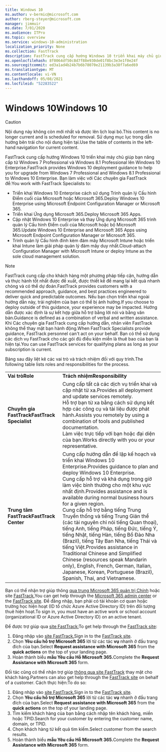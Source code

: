 ```yaml
---
title: Windows 10
ms.author: v-bermic@microsoft.com
author: rberg-steyer@microsoft.com
manager: jimmuir
ms.date: 7/01/2020
ms.audience: ITPro
ms.topic: overview
ms.service: windows-10-administration
localization_priority: None
ms.collection: FastTrack
description: FastTrack cung cấp hướng Windows 10 triển khai máy chủ giúp bạn nâng cấp từ Windows 7 Professional và Windows 8.1 Professional lên Windows 10 Enterprise.
ms.openlocfilehash: 8f0064df50c8d7f88e930de01f8bc3e3e1f0e24f
ms.sourcegitcommit: ed3a1ad4b24b7b6b78070e21139b3a38f7a6ed69
ms.translationtype: MT
ms.contentlocale: vi-VN
ms.lasthandoff: 05/08/2021
ms.locfileid: "52283522"
---
```

# <a name="windows-10"></a><span data-ttu-id="f0156-103">Windows 10</span><span class="sxs-lookup"><span data-stu-id="f0156-103">Windows 10</span></span>

> [!CAUTION]
> <span data-ttu-id="f0156-104">Nội dung này không còn mới nhất và được lên lịch loại bỏ.</span><span class="sxs-lookup"><span data-stu-id="f0156-104">This content is no longer current and is scheduled for removal.</span></span> <span data-ttu-id="f0156-105">Sử dụng mục lục trong dẫn hướng bên trái cho nội dung hiện tại.</span><span class="sxs-lookup"><span data-stu-id="f0156-105">Use the table of contents in the left-hand navigation for current content.</span></span>

<span data-ttu-id="f0156-106">FastTrack cung cấp hướng Windows 10 triển khai máy chủ giúp bạn nâng cấp từ Windows 7 Professional và Windows 8.1 Professional lên Windows 10 Enterprise.</span><span class="sxs-lookup"><span data-stu-id="f0156-106">FastTrack provides Windows 10 deployment guidance to help you for upgrade from Windows 7 Professional and Windows 8.1 Professional to Windows 10 Enterprise.</span></span> <span data-ttu-id="f0156-107">Bạn làm việc với Các chuyên gia FastTrack để:</span><span class="sxs-lookup"><span data-stu-id="f0156-107">You work with FastTrack Specialists to:</span></span>

- <span data-ttu-id="f0156-108">Triển khai Windows 10 Enterprise cách sử dụng Trình quản lý Cấu hình Điểm cuối của Microsoft hoặc Microsoft 365.</span><span class="sxs-lookup"><span data-stu-id="f0156-108">Deploy Windows 10 Enterprise using Microsoft Endpoint Configuration Manager or Microsoft 365.</span></span>
- <span data-ttu-id="f0156-109">Triển khai Ứng dụng Microsoft 365.</span><span class="sxs-lookup"><span data-stu-id="f0156-109">Deploy Microsoft 365 Apps.</span></span> 
- <span data-ttu-id="f0156-110">Cập nhật Windows 10 Enterprise và thay Ứng dụng Microsoft 365 trình quản lý Cấu hình Điểm cuối của Microsoft hoặc bộ Microsoft 365.</span><span class="sxs-lookup"><span data-stu-id="f0156-110">Update Windows 10 Enterprise and Microsoft 365 Apps using Microsoft Endpoint Configuration Manager or Microsoft 365.</span></span>
- <span data-ttu-id="f0156-111">Trình quản lý Cấu hình đính kèm đám mây Microsoft Intune hoặc triển khai Intune làm giải pháp quản lý đám mây duy nhất.</span><span class="sxs-lookup"><span data-stu-id="f0156-111">Cloud-attach Configuration Manager with Microsoft Intune or deploy Intune as the sole cloud management solution.</span></span>
  
> [!NOTE]
> <span data-ttu-id="f0156-112">FastTrack cung cấp cho khách hàng một phương pháp tiếp cận, hướng dẫn và thực hành tốt nhất được đề xuất, được thiết kế để mang lại kết quả nhanh chóng và có thể dự đoán.</span><span class="sxs-lookup"><span data-stu-id="f0156-112">FastTrack provides customers with a recommended approach, guidance, and best practices engineered to deliver quick and predictable outcomes.</span></span> <span data-ttu-id="f0156-113">Nếu bạn chọn triển khai ngoài hướng dẫn này, trải nghiệm của bạn có thể bị ảnh hưởng.</span><span class="sxs-lookup"><span data-stu-id="f0156-113">If you choose to deploy outside of this guidance, your experience may be impacted.</span></span> <span data-ttu-id="f0156-114">Hướng dẫn được xác định là sự kết hợp giữa hỗ trợ bằng lời nói và bằng văn bản.</span><span class="sxs-lookup"><span data-stu-id="f0156-114">Guidance is defined as a combination of verbal and written assistance.</span></span> <span data-ttu-id="f0156-115">Khi Các chuyên gia FastTrack cung cấp hướng dẫn, nhân viên FastTrack không thể thay mặt bạn hành động.</span><span class="sxs-lookup"><span data-stu-id="f0156-115">When FastTrack Specialists provide guidance, FastTrack personnel can't act on your behalf.</span></span> <span data-ttu-id="f0156-116">Bạn có thể sử dụng các dịch vụ FastTrack cho các gói đủ điều kiện miễn là thuê bao của bạn là hiện tại.</span><span class="sxs-lookup"><span data-stu-id="f0156-116">You can use FastTrack services for qualifying plans as long as your subscription is current.</span></span>  
    
<span data-ttu-id="f0156-117">Bảng sau đây liệt kê các vai trò và trách nhiệm đối với quy trình.</span><span class="sxs-lookup"><span data-stu-id="f0156-117">The following table lists roles and responsibilities for the process.</span></span>

|||
|:-----|:-----|
|<span data-ttu-id="f0156-118">**Vai trò**</span><span class="sxs-lookup"><span data-stu-id="f0156-118">**Role**</span></span> <br/> |<span data-ttu-id="f0156-119">**Trách nhiệm**</span><span class="sxs-lookup"><span data-stu-id="f0156-119">**Responsibility**</span></span> <br/> |
|<span data-ttu-id="f0156-120">**Chuyên gia FastTrack**</span><span class="sxs-lookup"><span data-stu-id="f0156-120">**FastTrack Specialist**</span></span> <br/> |<span data-ttu-id="f0156-121">Cung cấp tất cả các dịch vụ triển khai và cập nhật từ xa.</span><span class="sxs-lookup"><span data-stu-id="f0156-121">Provides all deployment and update services remotely.</span></span>  <br/> <span data-ttu-id="f0156-122">Hỗ trợ bạn từ xa bằng cách sử dụng kết hợp các công cụ và tài liệu được phát hành.</span><span class="sxs-lookup"><span data-stu-id="f0156-122">Assists you remotely by using a combination of tools and published documentation.</span></span> <br/> <span data-ttu-id="f0156-123">Làm việc trực tiếp với bạn hoặc đại diện của bạn.</span><span class="sxs-lookup"><span data-stu-id="f0156-123">Works directly with you or your representative.</span></span>|
|<span data-ttu-id="f0156-124">**Trung tâm FastTrack**</span><span class="sxs-lookup"><span data-stu-id="f0156-124">**FastTrack Center**</span></span>  <br/> |<span data-ttu-id="f0156-125">Cung cấp hướng dẫn để lập kế hoạch và triển khai Windows 10 Enterprise.</span><span class="sxs-lookup"><span data-stu-id="f0156-125">Provides guidance to plan and deploy Windows 10 Enterprise.</span></span>   <br/> <span data-ttu-id="f0156-126">Cung cấp hỗ trợ và khả dụng trong giờ làm việc bình thường cho một khu vực nhất định.</span><span class="sxs-lookup"><span data-stu-id="f0156-126">Provides assistance and is available during normal business hours for a given region.</span></span> <br/> <span data-ttu-id="f0156-127">Cung cấp hỗ trợ bằng tiếng Trung Truyền thống và tiếng Trung Giản thể (các tài nguyên chỉ nói tiếng Quan thoại), tiếng Anh, tiếng Pháp, tiếng Đức, tiếng Ý, tiếng Nhật, tiếng Hàn, tiếng Bồ Đào Nha (Brazil), tiếng Tây Ban Nha, tiếng Thái và tiếng Việt.</span><span class="sxs-lookup"><span data-stu-id="f0156-127">Provides assistance in Traditional Chinese and Simplified Chinese (resources speak Mandarin only), English, French, German, Italian, Japanese, Korean, Portuguese (Brazil), Spanish, Thai, and Vietnamese.</span></span>|
 
<span data-ttu-id="f0156-128">Bạn có thể nhận trợ giúp thông [qua trung Microsoft 365 quản trị Chính](https://go.microsoft.com/fwlink/?linkid=2032704) hoặc site [FastTrack.](https://go.microsoft.com/fwlink/?linkid=780698)</span><span class="sxs-lookup"><span data-stu-id="f0156-128">You can get help through the [Microsoft 365 admin center](https://go.microsoft.com/fwlink/?linkid=2032704) or the [FastTrack site](https://go.microsoft.com/fwlink/?linkid=780698).</span></span> <span data-ttu-id="f0156-129">Để đăng nhập, bạn phải có tài khoản cơ quan hoặc trường học hiện hoạt (ID tổ chức Azure Active Directory ID) trên đối tượng thuê hiện hoạt.</span><span class="sxs-lookup"><span data-stu-id="f0156-129">To sign in, you must have an active work or school account (organizational ID or Azure Active Directory ID) on an active tenant.</span></span> 

<span data-ttu-id="f0156-130">Để được trợ giúp qua [site FastTrack:](https://go.microsoft.com/fwlink/?linkid=780698)</span><span class="sxs-lookup"><span data-stu-id="f0156-130">To get help through the [FastTrack site](https://go.microsoft.com/fwlink/?linkid=780698):</span></span> 
1.    <span data-ttu-id="f0156-131">Đăng nhập vào [site FastTrack.](https://go.microsoft.com/fwlink/?linkid=780698)</span><span class="sxs-lookup"><span data-stu-id="f0156-131">Sign in to the [FastTrack site](https://go.microsoft.com/fwlink/?linkid=780698).</span></span> 
2.    <span data-ttu-id="f0156-132">Chọn **Yêu cầu hỗ trợ Microsoft 365** lời từ các tác **vụ** nhanh ở đầu trang đích của bạn.</span><span class="sxs-lookup"><span data-stu-id="f0156-132">Select **Request assistance with Microsoft 365** from the **quick actions** on the top of your landing page.</span></span>
3.    <span data-ttu-id="f0156-133">Hoàn thành biểu **mẫu Yêu cầu Hỗ Microsoft 365.**</span><span class="sxs-lookup"><span data-stu-id="f0156-133">Complete the **Request Assistance with Microsoft 365** form.</span></span>
  
<span data-ttu-id="f0156-134">Đối tác cũng có thể nhận trợ giúp [thông qua site FastTrack](https://go.microsoft.com/fwlink/?linkid=780698) thay mặt cho khách hàng.</span><span class="sxs-lookup"><span data-stu-id="f0156-134">Partners can also get help through the [FastTrack site](https://go.microsoft.com/fwlink/?linkid=780698) on behalf of a customer.</span></span> <span data-ttu-id="f0156-135">Cách thực hiện:</span><span class="sxs-lookup"><span data-stu-id="f0156-135">To do so:</span></span>
1.    <span data-ttu-id="f0156-136">Đăng nhập vào [site FastTrack.](https://go.microsoft.com/fwlink/?linkid=780698)</span><span class="sxs-lookup"><span data-stu-id="f0156-136">Sign in to the [FastTrack site](https://go.microsoft.com/fwlink/?linkid=780698).</span></span> 
2.    <span data-ttu-id="f0156-137">Chọn **Yêu cầu hỗ trợ Microsoft 365** lời từ các tác **vụ** nhanh ở đầu trang đích của bạn.</span><span class="sxs-lookup"><span data-stu-id="f0156-137">Select **Request assistance with Microsoft 365** from the **quick actions** on the top of your landing page.</span></span>
3.    <span data-ttu-id="f0156-138">Tìm kiếm khách hàng của bạn bằng cách nhập tên khách hàng, miền hoặc TPID.</span><span class="sxs-lookup"><span data-stu-id="f0156-138">Search for your customer by entering the customer name, domain, or TPID.</span></span>
4.    <span data-ttu-id="f0156-139">Chọn khách hàng từ kết quả tìm kiếm.</span><span class="sxs-lookup"><span data-stu-id="f0156-139">Select customer from the search results.</span></span>
5.    <span data-ttu-id="f0156-140">Hoàn thành biểu **mẫu Yêu cầu Hỗ Microsoft 365.**</span><span class="sxs-lookup"><span data-stu-id="f0156-140">Complete the **Request Assistance with Microsoft 365** form.</span></span>
 
